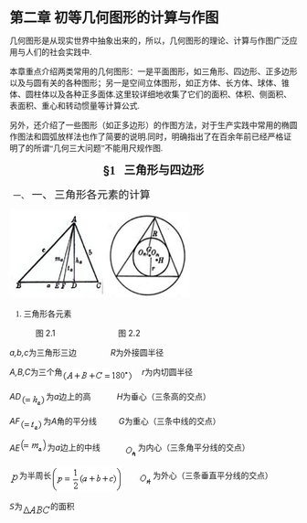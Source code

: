 <div class=Section1>
<p class=MsoNormal><b><span lang=ZH-CN style='font-size:18.0pt;font-family:
宋体_GB2312'>第二章 初等几何图形的计算与作图</span></b></p>
<p class=MsoNormal><span lang=ZH-CN style='font-family:宋体_GB2312'>几何图形是从现实世界中抽象出来的，所以，几何图形的理论、计算与作图广泛应用与人们的社会实践中</span><span
lang=EN-US style='font-family:宋体_GB2312'>.</span></p>
<p class=MsoNormal><span lang=ZH-CN style='font-family:宋体_GB2312'>本章重点介绍两类常用的几何图形：一是平面图形，如三角形、四边形、正多边形以及与圆有关的各种图形；另一是空间立体图形，如正方体、长方体、球体、锥体、圆柱体以及各种正多面体</span><span
lang=EN-US style='font-family:宋体_GB2312'>.</span><span lang=ZH-CN
style='font-family:宋体_GB2312'>这里较详细地收集了它们的面积、体积、侧面积、表面积、重心和转动惯量等计算公式</span><span
lang=EN-US style='font-family:宋体_GB2312'>.</span></p>
<p class=MsoNormal><span lang=ZH-CN style='font-family:宋体_GB2312'>另外，还介绍了一些图形（如正多边形）的作图方法，对于生产实践中常用的椭圆作图法和圆弧放样法也作了简要的说明</span><span
lang=EN-US style='font-family:宋体_GB2312'>.</span><span lang=ZH-CN
style='font-family:宋体_GB2312'>同时，明确指出了在百余年前已经严格证明了的所谓“几何三大问题”不能用尺规作图</span><span
lang=EN-US style='font-family:宋体_GB2312'>.</span></p>
<p class=MsoNormal align=center style='text-align:center'><b><span lang=EN-US
style='font-size:15.0pt'>§</span></b><b><span lang=EN-US style='font-size:15.0pt;
font-family:宋体_GB2312'>1&nbsp;&nbsp; </span></b><b><span lang=ZH-CN
style='font-size:15.0pt;font-family:宋体_GB2312'>三角形与四边形</span></b></p>
<p class=MsoNormal style='margin-left:36.0pt;text-indent:-31.5pt'><span
lang=EN-US>一、<span style='font:7.0pt "Times New Roman"'>&nbsp; </span></span><span
lang=ZH-CN style='font-size:14.0pt;font-family:宋体_GB2312'>一、</span><span
lang=ZH-CN style='font-size:7.0pt'> </span><span lang=ZH-CN style='font-size:
14.0pt;font-family:宋体_GB2312'>三角形各元素的计算</span></p>
<p class=MsoNormal align=left style='margin:0mm;margin-bottom:.0001pt;
text-align:left'><span lang=EN-US style='font-family:宋体'><img width=168
height=154 src="res/17e9d95da129bdd93c34fb6cc6aaaa52_5369_files/image003.jpg"
u1:shapes="_x0000_s1027"><img width=147 height=149
src="res/17e9d95da129bdd93c34fb6cc6aaaa52_5369_files/image001.jpg" u1:shapes="_x0000_s1026"></span></p>
<p><span lang=EN-US style='font-family:宋体_GB2312'>&nbsp;&nbsp; 1. </span><span
lang=ZH-CN style='font-family:宋体_GB2312'>三角形各元素</span></p>
<p><span lang=EN-US style='font-family:宋体_GB2312'>&nbsp;&nbsp;&nbsp;&nbsp;&nbsp;&nbsp;&nbsp;&nbsp;&nbsp;&nbsp;&nbsp;&nbsp;
</span><span lang=ZH-CN style='font-family:宋体_GB2312'>图 </span><span
lang=EN-US>2.1<i>&nbsp;&nbsp;&nbsp;&nbsp;&nbsp;&nbsp; </i>&nbsp;&nbsp;&nbsp;&nbsp;&nbsp;&nbsp;&nbsp;&nbsp;&nbsp;&nbsp;&nbsp;&nbsp;&nbsp;&nbsp;&nbsp;&nbsp;&nbsp;&nbsp;&nbsp;&nbsp;</span><span
lang=EN-US style='font-family:"Times New Roman"'>&nbsp;</span><span lang=ZH-CN
style='font-family:宋体_GB2312'>图</span><span lang=EN-US> 2.2 </span></p>
<p class=MsoNormal><i><span lang=EN-US>a,b,c</span></i><span lang=ZH-CN
style='font-family:宋体_GB2312'>为三角形三边</span><span lang=EN-US style='font-family:
宋体_GB2312'>&nbsp;&nbsp;&nbsp;&nbsp;&nbsp;&nbsp;&nbsp;&nbsp;&nbsp;&nbsp;&nbsp;&nbsp;&nbsp;&nbsp;&nbsp;&nbsp;
</span><i><span lang=EN-US>R</span></i><span lang=ZH-CN style='font-family:
宋体_GB2312'>为外接圆半径</span></p>
<p class=MsoNormal><i><span lang=EN-US>A,B,C</span></i><span lang=ZH-CN
style='font-family:宋体_GB2312'>为三个角</span><sub><span lang=EN-US
style='font-family:宋体_GB2312'><img width=125 height=24
src="res/17e9d95da129bdd93c34fb6cc6aaaa52_5369_files/image005.gif" u1:shapes="_x0000_i1025"
align=absmiddle></span></sub><span lang=EN-US style='font-family:宋体_GB2312'>&nbsp;&nbsp;&nbsp;
</span><i><span lang=EN-US>r</span></i><span lang=ZH-CN style='font-family:
宋体_GB2312'>为内切圆半径</span></p>
<p class=MsoNormal><i><span lang=EN-US>AD</span></i><sub><span lang=EN-US
style='font-family:宋体_GB2312'><img width=44 height=24
src="res/17e9d95da129bdd93c34fb6cc6aaaa52_5369_files/image007.gif" u1:shapes="_x0000_i1026"
align=absmiddle></span></sub><span lang=ZH-CN style='font-family:宋体_GB2312'>为</span><i><span
lang=EN-US>a</span></i><span lang=ZH-CN style='font-family:宋体_GB2312'>边上的高</span><span
lang=EN-US style='font-family:宋体_GB2312'>&nbsp;&nbsp;&nbsp;&nbsp;&nbsp;&nbsp;&nbsp;&nbsp;&nbsp;&nbsp;&nbsp;&nbsp;
</span><i><span lang=EN-US>H</span></i><span lang=ZH-CN style='font-family:
宋体_GB2312'>为垂心（三条高的交点）</span></p>
<p class=MsoNormal><i><span lang=EN-US>AF</span></i><sub><span lang=EN-US
style='font-family:宋体_GB2312'><img width=41 height=24
src="res/17e9d95da129bdd93c34fb6cc6aaaa52_5369_files/image009.gif" u1:shapes="_x0000_i1027"
align=absmiddle></span></sub><span lang=ZH-CN style='font-family:宋体_GB2312'>为</span><i><span
lang=EN-US>A</span></i><span lang=ZH-CN style='font-family:宋体_GB2312'>角的平分线</span><span
lang=EN-US style='font-family:宋体_GB2312'>&nbsp;&nbsp;&nbsp;&nbsp;&nbsp;&nbsp;&nbsp;&nbsp;&nbsp;&nbsp;
</span><i><span lang=EN-US>G</span></i><span lang=ZH-CN style='font-family:
宋体_GB2312'>为重心（三条中线的交点）</span></p>
<p class=MsoNormal><i><span lang=EN-US>AE<sub><img width=48 height=23
src="res/17e9d95da129bdd93c34fb6cc6aaaa52_5369_files/image011.gif" u1:shapes="_x0000_i1028"></sub></span></i><span
lang=ZH-CN style='font-family:宋体_GB2312'>为</span><i><span lang=EN-US>a</span></i><span
lang=ZH-CN style='font-family:宋体_GB2312'>边上的中线</span><span lang=EN-US
style='font-family:宋体_GB2312'>&nbsp;&nbsp;&nbsp;&nbsp;&nbsp;&nbsp;&nbsp;&nbsp;&nbsp;&nbsp;&nbsp;
<sub><img width=24 height=25 src="res/17e9d95da129bdd93c34fb6cc6aaaa52_5369_files/image013.gif"
u1:shapes="_x0000_i1029" align=absmiddle></sub></span><span lang=ZH-CN
style='font-family:宋体_GB2312'>为内心（三条角平分线的交点）</span></p>
<p class=MsoNormal><i><sub><span lang=EN-US><img width=17 height=20
src="res/17e9d95da129bdd93c34fb6cc6aaaa52_5369_files/image015.gif" u1:shapes="_x0000_i1030"
align=absmiddle></span></sub></i><span lang=ZH-CN style='font-family:宋体_GB2312'>为半周长</span><sub><span
lang=EN-US style='font-family:宋体_GB2312'><img width=125 height=45
src="res/17e9d95da129bdd93c34fb6cc6aaaa52_5369_files/image017.gif" u1:shapes="_x0000_i1031"
align=absmiddle></span></sub><span lang=EN-US style='font-family:宋体_GB2312'>&nbsp;&nbsp;&nbsp;&nbsp;&nbsp;&nbsp;&nbsp;
<sub><img width=25 height=25 src="res/17e9d95da129bdd93c34fb6cc6aaaa52_5369_files/image019.gif"
u1:shapes="_x0000_i1032" align=absmiddle></sub></span><span lang=ZH-CN
style='font-family:宋体_GB2312'>为外心（三条垂直平分线的交点）</span></p>
<pre><i><span lang=EN-US>S</span></i><span lang=ZH-CN style='font-family:宋体_GB2312'>为</span><sub><span
lang=EN-US style='font-family:宋体_GB2312'><img width=49 height=19
src="res/17e9d95da129bdd93c34fb6cc6aaaa52_5369_files/image021.gif" u1:shapes="_x0000_i1033"
align=absmiddle></span></sub><span lang=ZH-CN style='font-family:宋体_GB2312'>的面积</span></pre></div>